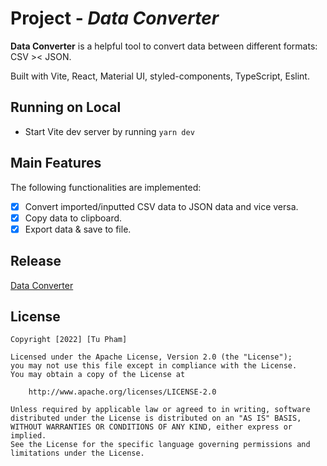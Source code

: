 # Project - *Data Converter*

**Data Converter** is a helpful tool to convert data between different formats: CSV >< JSON.

Built with Vite, React, Material UI, styled-components, TypeScript, Eslint.

## Running on Local
- Start Vite dev server by running `yarn dev`

## Main Features

The following functionalities are implemented:
- [x] Convert imported/inputted CSV data to JSON data and vice versa.
- [x] Copy data to clipboard.
- [x] Export data & save to file.

## Release
[Data Converter](https://data-converter-csv-json.netlify.app)


## License

    Copyright [2022] [Tu Pham]

    Licensed under the Apache License, Version 2.0 (the "License");
    you may not use this file except in compliance with the License.
    You may obtain a copy of the License at

        http://www.apache.org/licenses/LICENSE-2.0

    Unless required by applicable law or agreed to in writing, software
    distributed under the License is distributed on an "AS IS" BASIS,
    WITHOUT WARRANTIES OR CONDITIONS OF ANY KIND, either express or implied.
    See the License for the specific language governing permissions and
    limitations under the License.
